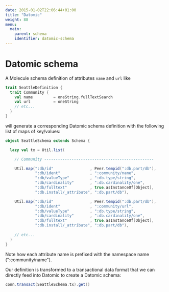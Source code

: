 ```yaml
---
date: 2015-01-02T22:06:44+01:00
title: "Datomic"
weight: 88
menu:
  main:
    parent: schema
    identifier: datomic-schema
---
```


# Datomic schema

A Molecule schema definition of attributes `name` and `url` like

```scala
trait SeattleDefinition {
  trait Community {
    val name         = oneString.fullTextSearch
    val url          = oneString
    // etc...
  }
}
```
will generate a corresponding Datomic schema definition with the following list of maps of key/values:

```scala
object SeattleSchema extends Schema {

  lazy val tx = Util.list(

    // Community ------------------------------------------------

    Util.map(":db/id"                , Peer.tempid(":db.part/db"),
             ":db/ident"             , ":community/name",
             ":db/valueType"         , ":db.type/string",
             ":db/cardinality"       , ":db.cardinality/one",
             ":db/fulltext"          , true.asInstanceOf[Object],
             ":db.install/_attribute", ":db.part/db"),

    Util.map(":db/id"                , Peer.tempid(":db.part/db"),
             ":db/ident"             , ":community/url",
             ":db/valueType"         , ":db.type/string",
             ":db/cardinality"       , ":db.cardinality/one",
             ":db/fulltext"          , true.asInstanceOf[Object],
             ":db.install/_attribute", ":db.part/db"),
           
    // etc...
  )
}
```
Note how each attribute name is prefixed with the namespace name (":community/name"). 

Our definition is transformed to a transactional data format that we can directly feed into Datomic to create a Datomic schema:

```scala
conn.transact(SeattleSchema.tx).get()
```